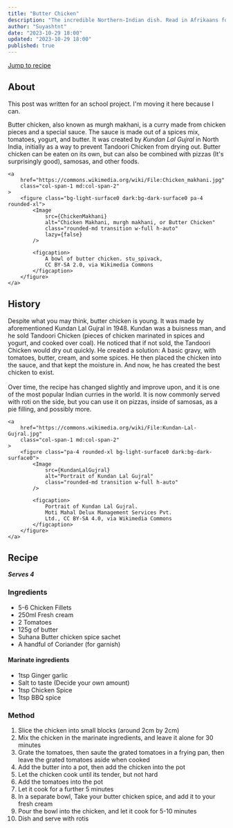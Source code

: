 ```yaml
---
title: "Butter Chicken"
description: "The incredible Northern-Indian dish. Read in Afrikaans for the true experience™️"
author: "Suyashtnt"
date: "2023-10-29 18:00"
updated: "2023-10-29 18:00"
published: true
---
```


<script lang="ts">
    import Note from "$lib/components/note.svelte"
    import Image from '@zerodevx/svelte-img';

    import ChickenMakhani from '$lib/pictures/posts/butter-chicken/Chicken_makhani.jpg?as=optimize'
    import KundanLalGujral from '$lib/pictures/posts/butter-chicken/Kundan-Lal-Gujral.jpg?as=optimize'
</script>

[Jump to recipe](#recipe)

## About

<Note>
This post was written for an school project.
I'm moving it here because I can.
</Note>

<div class="grid gap-2 grid-rows-2 md:grid-cols-5 md:grid-rows-1">
    <p class="col-span-1 md:col-span-3 h-min">
        Butter chicken, also known as murgh makhani,
        is a curry made from chicken pieces and a special sauce.
        The sauce is made out of a spices mix, tomatoes, yogurt, and butter.
        It was created by <i>Kundan Lal Gujral</i> in North India,
        initially as a way to prevent Tandoori Chicken from drying out.
        Butter chicken can be eaten on its own, but can also be combined with
        pizzas (It's surprisingly good), samosas, and other foods.
    </p>

    <a
        href="https://commons.wikimedia.org/wiki/File:Chicken_makhani.jpg"
        class="col-span-1 md:col-span-2"
    >
        <figure class="bg-light-surface0 dark:bg-dark-surface0 pa-4 rounded-xl">
            <Image
                src={ChickenMakhani}
                alt="Chicken Makhani, murgh makhani, or Butter Chicken"
                class="rounded-md transition w-full h-auto"
                lazy={false}
            />

            <figcaption>
                A bowl of butter chicken. stu_spivack,
                CC BY-SA 2.0, via Wikimedia Commons
            </figcaption>
        </figure>
    </a>
</div>

## History

<div class="grid gap-2 grid-rows-2 md:grid-cols-5 md:grid-rows-1">
    <p class="col-span-1 md:col-span-3">
        Despite what you may think, butter chicken is young.
        It was made by aforementioned Kundan Lal Gujral in 1948.
        Kundan was a buisness man, and he sold Tandoori Chicken
        (pieces of chicken marinated in spices and yogurt, and cooked over coal).
        He noticed that if not sold, the Tandoori Chicken would dry out quickly.
        He created a solution:
        A basic gravy, with tomatoes, butter, cream, and some spices.
        He then placed the chicken into the sauce, and that kept the moisture in.
        And now, he has created the best chicken to exist.
        <br>
        <br>
        Over time, the recipe has changed slightly and improve upon,
        and it is one of the most popular Indian curries in the world.
        It is now commonly served with roti on the side,
        but you can use it on pizzas, inside of samosas,
        as a pie filling, and possibly more.
    </p>

    <a
        href="https://commons.wikimedia.org/wiki/File:Kundan-Lal-Gujral.jpg"
        class="col-span-1 md:col-span-2"
    >
        <figure class="pa-4 rounded-xl bg-light-surface0 dark:bg-dark-surface0">
            <Image
                src={KundanLalGujral}
                alt="Portrait of Kundan Lal Gujral"
                class="rounded-md transition w-full h-auto"
            />

            <figcaption>
                Portrait of Kundan Lal Gujral.
                Moti Mahal Delux Management Services Pvt.
                Ltd., CC BY-SA 4.0, via Wikimedia Commons
            </figcaption>
        </figure>
    </a>
</div>

## Recipe

_**Serves 4**_

### Ingredients

- 5-6 Chicken Fillets
- 250ml Fresh cream
- 2 Tomatoes
- 125g of butter
- Suhana Butter chicken spice sachet
- A handful of Coriander (for garnish)

#### Marinate ingredients

- 1tsp Ginger garlic
- Salt to taste (Decide your own amount)
- 1tsp Chicken Spice
- 1tsp BBQ spice

### Method

1. Slice the chicken into small blocks (around 2cm by 2cm)
2. Mix the chicken in the marinate ingredients, and leave it alone for 30 minutes
3. Grate the tomatoes, then saute the grated tomatoes in a frying pan,
   then leave the grated tomatoes aside when cooked
4. Add the butter into a pot, then add the chicken into the pot
5. Let the chicken cook until its tender, but not hard
6. Add the tomatoes into the pot
7. Let it cook for a further 5 minutes
8. In a separate bowl, Take your butter chicken spice, and add it to your fresh cream
9. Pour the bowl into the chicken, and let it cook for 5-10 minutes
10. Dish and serve with rotis
